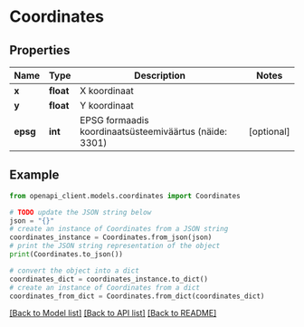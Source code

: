 # Coordinates


## Properties

Name | Type | Description | Notes
------------ | ------------- | ------------- | -------------
**x** | **float** | X koordinaat | 
**y** | **float** | Y koordinaat | 
**epsg** | **int** | EPSG formaadis koordinaatsüsteemiväärtus (näide: 3301) | [optional] 

## Example

```python
from openapi_client.models.coordinates import Coordinates

# TODO update the JSON string below
json = "{}"
# create an instance of Coordinates from a JSON string
coordinates_instance = Coordinates.from_json(json)
# print the JSON string representation of the object
print(Coordinates.to_json())

# convert the object into a dict
coordinates_dict = coordinates_instance.to_dict()
# create an instance of Coordinates from a dict
coordinates_from_dict = Coordinates.from_dict(coordinates_dict)
```
[[Back to Model list]](../README.md#documentation-for-models) [[Back to API list]](../README.md#documentation-for-api-endpoints) [[Back to README]](../README.md)


